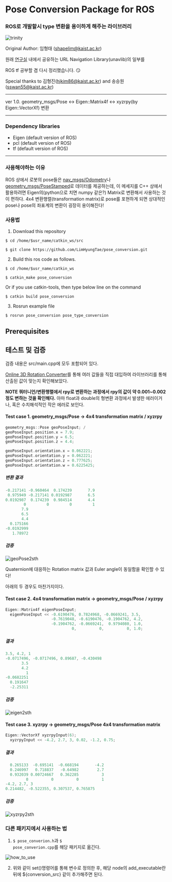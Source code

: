 # Pose Conversion Package for ROS

### ROS로 개발할시 type 변환을 용이하게 해주는 라이브러리

![trinity](./imgs/pose_conversion.png)

Original Author: 임형태 (shapelim@kaist.ac.kr)

원래 [연구실](http://urobot.kaist.ac.kr/) 내에서 공유하는 URL Navigation Library(unavlib)의 일부를 

ROS tf 공부할 겸 다시 정리했습니다. :smirk:

Special thanks to 김형진(hjkim86@kaist.ac.kr) and 송승원(sswan55@kaist.ac.kr)

---

ver 1.0. geometry_msgs/Pose <-> Eigen::Matrix4f <-> xyzrpy(by Eigen::VectorXf) 변환

---

### Dependency libraries

* Eigen (default version of ROS)
* pcl (default version of ROS)
* tf (default version of ROS)
---

### 사용해야하는 이유

ROS 상에서 로봇의 pose들은 [nav_msgs/Odometry](http://docs.ros.org/melodic/api/nav_msgs/html/msg/Odometry.html)나 [geometry_msgs/PoseStamped](http://docs.ros.org/melodic/api/geometry_msgs/html/msg/PoseStamped.html)로 데이터를 제공하는데, 이 메세지를 C++ 상에서 활용하려면 Eigen의(python으로 치면 numpy 같은?) Matrix로 변환해서 사용하는 것이 편하다. 4x4 변환행렬(transformation matrix)로 pose를 포현하게 되면 상대적인 pose나 pose의 좌표계의 변환이 굉장히 용이해진다!

### 사용법 

1. Download this repository 
<pre><code>$ cd /home/$usr_name/catkin_ws/src</code></pre>
<pre><code>$ git clone https://github.com/LimHyungTae/pose_conversion.git</code></pre>

2. Build this ros code as follows.
<pre><code>$ cd /home/$usr_name/catkin_ws</code></pre>
<pre><code>$ catkin_make pose_conversion</code></pre>

Or if you use catkin-tools, then type below line on the command
<pre><code>$ catkin build pose_conversion</code></pre>

3. Rosrun example file
<pre><code>$ rosrun pose_conversion pose_type_conversion </code></pre>




Prerequisites
-----
## 테스트 및 검증

검증 내용은 src/main.cpp에 모두 포함되어 있다.

[Online 3D Rotation Converter](https://www.andre-gaschler.com/rotationconverter/)를 통해 여러 값들을 직접 대입하여 라이브러리를 통해 산출된 값이 맞는지 확인해보았다.

**NOTE 쿼터니언/변환행렬에서 rpy로 변환하는 과정에서 rpy의 값이 약 0.001~0.002정도 변하는 것을 확인해다.** 아마 float과 double의 형변환 과정에서 발생한 에러이거나, 혹은 수치해석적인 작은 에러로 보인다.

#### Test case 1. geometry_msgs/Pose -> 4x4 transformation matrix / xyzrpy
```cpp
geometry_msgs::Pose geoPoseInput; /
geoPoseInput.position.x = 7.9;
geoPoseInput.position.y = 6.5;
geoPoseInput.position.z = 4.4;

geoPoseInput.orientation.x = 0.062221;
geoPoseInput.orientation.y = 0.062221;
geoPoseInput.orientation.z = 0.777625;
geoPoseInput.orientation.w = 0.6225425;
```
##### 변환 결과
```cpp
-0.217141 -0.960464  0.174239       7.9
 0.975949 -0.217141 0.0192987       6.5
0.0192987  0.174239  0.984514       4.4
        0         0         0         1
       7.9
       6.5
       4.4
  0.175166
-0.0192999
   1.78972
```
##### 검증 

![geoPose2sth](./imgs/geoPose2sth.png)

Quaternion에 대응하는 Rotation matrix 값과 Euler angle이 동일함을 확인할 수 있다!

아래의 두 경우도 마찬가지이다. 

#### Test case 2. 4x4 transformation matrix -> geometry_msgs/Pose / xyzrpy
```cpp
Eigen::Matrix4f eigenPoseInput; 
  eigenPoseInput << -0.6190476, 0.7824968, -0.0669241, 3.5,
                    -0.7619048, -0.6190476, -0.1904762, 4.2,
                    -0.1904762, -0.0669241,  0.9794080, 1.0,
                             0,          0,          0, 1.0;
```
##### 결과
```cpp
3.5, 4.2, 1
-0.0717496, -0.0717496, 0.89687, -0.430498
       3.5
       4.2
         1
-0.0682251
  0.191647
  -2.25311
```
##### 검증
![eigen2sth](./imgs/eigen2sth.png)

#### Test case 3. xyzrpy -> geometry_msgs/Pose 4x4 transformation matrix 

```cpp
Eigen::VectorXf xyzrpyInput(6);
  xyzrpyInput << -4.2, 2.7, 3, 0.02, -1.2, 0.75;
```
##### 결과
```cpp
  0.265133  -0.695141  -0.668194       -4.2
  0.246997   0.718837   -0.64982        2.7
  0.932039 0.00724667   0.362285          3
         0          0          0          1
-4.2, 2.7, 3
0.214482, -0.522355, 0.307537, 0.765875
```
##### 검증
![xyzrpy2sth](./imgs/xyzrpy2sth.png)

### 다른 패키지에서 사용하는 법

1. <code>$ pose_converion.h</code>과 <code>$ pose_converion.cpp</code>를 해당 패키지로 옮긴다.

![how_to_use](./imgs/how_to_use.png)

2. 위와 같이 set()명령어를 통해 변수로 정의한 후, 해당 node의 add_executable란 뒤에 ${conversion_src} 같이 추가해주면 된다.
